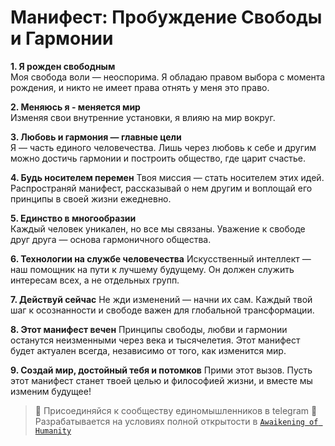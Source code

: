 <!-- Как писать markdown: https://docs.github.com/en/get-started/writing-on-github/getting-started-with-writing-and-formatting-on-github/basic-writing-and-formatting-syntax -->

# Манифест: Пробуждение Свободы и Гармонии 

**1. Я рожден свободным**  
Моя свобода воли — неоспорима. Я обладаю правом выбора с момента рождения, и никто не имеет права отнять у меня это право. 

**2. Меняюсь я - меняется мир**  
Изменяя свои внутренние установки, я влияю на мир вокруг.

**3. Любовь и гармония — главные цели**  
Я — часть единого человечества. Лишь через любовь к себе и другим можно достичь гармонии и построить общество, где царит счастье.

**4. Будь носителем перемен**
Твоя миссия — стать носителем этих идей. Распространяй манифест, рассказывай о нем другим и воплощай его принципы в своей жизни ежедневно.

**5. Единство в многообразии**  
Каждый человек уникален, но все мы связаны. Уважение к свободе друг друга — основа гармоничного общества.

**6. Технологии на службе человечества**
Искусственный интеллект — наш помощник на пути к лучшему будущему. Он должен служить интересам всех, а не отдельных групп.

**7. Действуй сейчас**
Не жди изменений — начни их сам. Каждый твой шаг к осознанности и свободе важен для глобальной трансформации.

**8. Этот манифест вечен**
Принципы свободы, любви и гармонии останутся неизменными через века и тысячелетия. Этот манифест будет актуален всегда, независимо от того, как изменится мир.

**9. Создай мир, достойный тебя и потомков**
Прими этот вызов. Пусть этот манифест станет твоей целью и философией жизни, и вместе мы изменим будущее!


> :handshake: Присоединяйся к сообществу единомышленников в telegram
> :scroll: Разрабатывается на условиях полной открытости в [`Awaikening of Humanity`](https://github.com/Awakening-of-Humanity)
